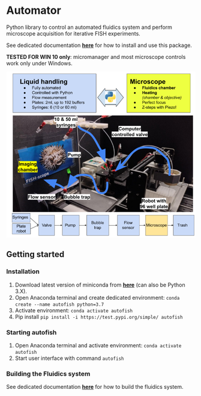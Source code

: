 # Automator

Python library to control an automated fluidics system and perform microscope acquisition for iterative FISH experiments.

See dedicated documentation [**here**](https://github.com/fish-quant/autofish/blob/master/docs/autofish_manual.pdf) for how to install and use this package.

**TESTED FOR WIN 10 only**: micromanager and most microscope controls work only under Windows.

![fluidics-system](docs/fluidics-overview.png)

## Getting started

### Installation

1. Download latest version of miniconda from [**here**](https://docs.conda.io/en/latest/miniconda.html) (can also be Python 3.X).
2. Open Anaconda terminal and create dedicated environment: `conda create --name autofish python=3.7`
3. Activate environment: `conda activate autofish`
4. Pip install `pip install -i https://test.pypi.org/simple/ autofish`

### Starting autofish

1. Open Anaconda terminal and activate environment: `conda activate autofish`
2. Start user interface with command `autofish`

### Building the Fluidics system

See dedicated documentation [**here**](https://github.com/fish-quant/autofish/blob/master/docs/fluidics_construction.pdf) for how to build the fluidics system.

